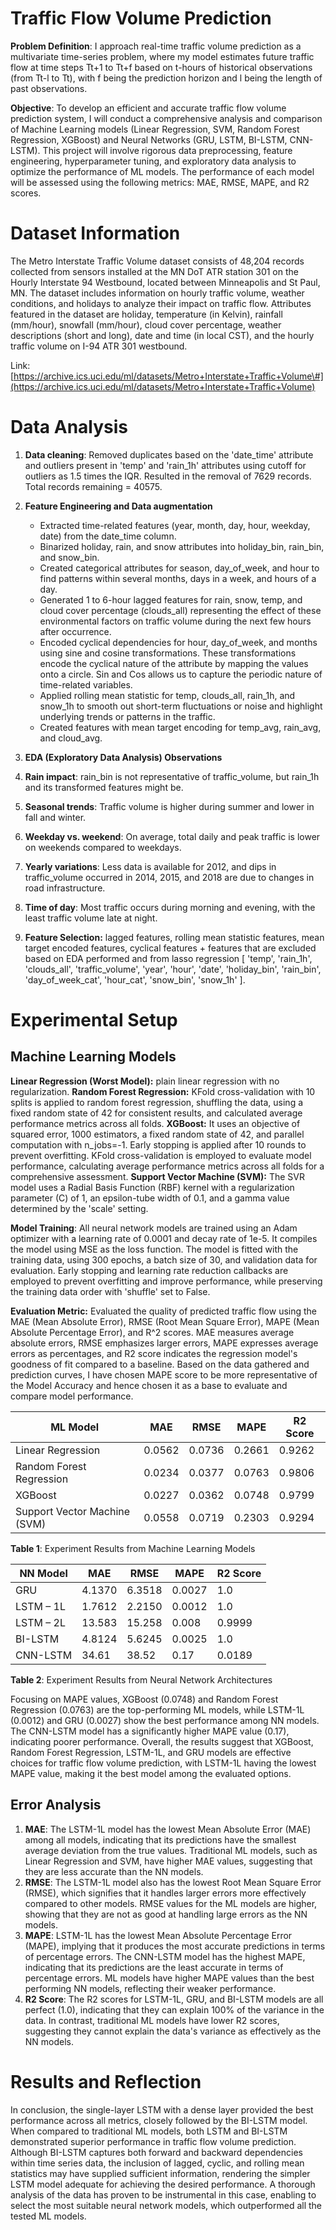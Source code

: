 # Traffic Flow Volume Prediction

**Problem Definition**: 
I approach real-time traffic volume prediction as a multivariate time-series problem, where my model estimates future traffic flow at time steps Tt+1 to Tt+f based on t-hours of historical observations (from Tt-l to Tt), with f being the prediction horizon and l being the length of past observations.

**Objective**:
To develop an efficient and accurate traffic flow volume prediction system, I will conduct a comprehensive analysis and comparison of Machine Learning models (Linear Regression, SVM, Random Forest Regression, XGBoost) and Neural Networks (GRU, LSTM, BI-LSTM, CNN-LSTM). This project will involve rigorous data preprocessing, feature engineering, hyperparameter tuning, and exploratory data analysis to optimize the performance of ML models. The performance of each model will be assessed using the following metrics: MAE, RMSE, MAPE, and R2 scores.

# Dataset Information

The Metro Interstate Traffic Volume dataset consists of 48,204 records collected from sensors installed at the MN DoT ATR station 301 on the Hourly Interstate 94 Westbound, located between Minneapolis and St Paul, MN. The dataset includes information on hourly traffic volume, weather conditions, and holidays to analyze their impact on traffic flow. Attributes featured in the dataset are holiday, temperature (in Kelvin), rainfall (mm/hour), snowfall (mm/hour), cloud cover percentage, weather descriptions (short and long), date and time (in local CST), and the hourly traffic volume on I-94 ATR 301 westbound.

Link: [https://archive.ics.uci.edu/ml/datasets/Metro+Interstate+Traffic+Volume\#](https://archive.ics.uci.edu/ml/datasets/Metro+Interstate+Traffic+Volume)

# Data Analysis

1.  **Data cleaning**: Removed duplicates based on the 'date_time' attribute and outliers present in 'temp' and 'rain_1h' attributes using cutoff for outliers as 1.5 times the IQR. Resulted in the removal of 7629 records. Total records remaining = 40575.

2.  **Feature Engineering and Data augmentation**

    -   Extracted time-related features (year, month, day, hour, weekday, date) from the date_time column.
    -   Binarized holiday, rain, and snow attributes into holiday_bin, rain_bin, and snow_bin.
    -   Created categorical attributes for season, day_of_week, and hour to find patterns within several months, days in a week, and hours of a day.
    -   Generated 1 to 6-hour lagged features for rain, snow, temp, and cloud cover percentage (clouds_all) representing the effect of these environmental factors on traffic volume during the next few hours after occurrence.
    -   Encoded cyclical dependencies for hour, day_of_week, and months using sine and cosine transformations. These transformations encode the cyclical nature of the attribute by mapping the values onto a circle. Sin and Cos allows us to capture the periodic nature of time-related variables.
    -   Applied rolling mean statistic for temp, clouds_all, rain_1h, and snow_1h to smooth out short-term fluctuations or noise and highlight underlying trends or patterns in the traffic.
    -   Created features with mean target encoding for temp_avg, rain_avg, and cloud_avg.

3.  **EDA (Exploratory Data Analysis) Observations**
4.  **Rain impact**: rain_bin is not representative of traffic_volume, but rain_1h and its transformed features might be.
5.  **Seasonal trends**: Traffic volume is higher during summer and lower in fall and winter.
6.  **Weekday vs. weekend**: On average, total daily and peak traffic is lower on weekends compared to weekdays.
7.  **Yearly variations**: Less data is available for 2012, and dips in traffic_volume occurred in 2014, 2015, and 2018 are due to changes in road infrastructure.
8.  **Time of day**: Most traffic occurs during morning and evening, with the least traffic volume late at night.
9.  **Feature Selection:** lagged features, rolling mean statistic features, mean target encoded features, cyclical features + features that are excluded based on EDA performed and from lasso regression [ 'temp', 'rain_1h', 'clouds_all', 'traffic_volume', 'year', 'hour', 'date', 'holiday_bin', 'rain_bin', 'day_of_week_cat', 'hour_cat', 'snow_bin', 'snow_1h' ].

# Experimental Setup

## Machine Learning Models  
**Linear Regression (Worst Model):** plain linear regression with no regularization. 
**Random Forest Regression:** KFold cross-validation with 10 splits is applied to random forest regression, shuffling the data, using a fixed random state of 42 for consistent results, and calculated average performance metrics across all folds. 
**XGBoost:** It uses an objective of squared error, 1000 estimators, a fixed random state of 42, and parallel computation with n_jobs=-1. Early stopping is applied after 10 rounds to prevent overfitting. KFold cross-validation is employed to evaluate model performance, calculating average performance metrics across all folds for a comprehensive assessment. 
**Support Vector Machine (SVM):** The SVR model uses a Radial Basis Function (RBF) kernel with a regularization parameter (C) of 1, an epsilon-tube width of 0.1, and a gamma value determined by the 'scale' setting. 

**Model Training**: All neural network models are trained using an Adam optimizer with a learning rate of 0.0001 and decay rate of 1e-5. It compiles the model using MSE as the loss function. The model is fitted with the training data, using 300 epochs, a batch size of 30, and validation data for evaluation. Early stopping and learning rate reduction callbacks are employed to prevent overfitting and improve performance, while preserving the training data order with 'shuffle' set to False.

**Evaluation Metric:** Evaluated the quality of predicted traffic flow using the MAE (Mean Absolute Error), RMSE (Root Mean Square Error), MAPE (Mean Absolute Percentage Error), and R\^2 scores. MAE measures average absolute errors, RMSE emphasizes larger errors, MAPE expresses average errors as percentages, and R2 score indicates the regression model's goodness of fit compared to a baseline. Based on the data gathered and prediction curves, I have chosen MAPE score to be more representative of the Model Accuracy and hence chosen it as a base to evaluate and compare model performance.

| **ML Model**                 | **MAE** | **RMSE** | **MAPE** | **R2 Score** |
|------------------------------|---------|----------|----------|--------------|
| Linear Regression            | 0.0562  | 0.0736   | 0.2661   | 0.9262       |
| Random Forest Regression     | 0.0234  | 0.0377   | 0.0763   | 0.9806       |
| XGBoost                      | 0.0227  | 0.0362   | 0.0748   | 0.9799       |
| Support Vector Machine (SVM) | 0.0558  | 0.0719   | 0.2303   | 0.9294       |

**Table 1**: Experiment Results from Machine Learning Models

| **NN Model** | **MAE** | **RMSE** | **MAPE** | **R2 Score** |
|--------------|---------|----------|----------|--------------|
| GRU          | 4.1370  | 6.3518   | 0.0027   | 1.0          |
| LSTM – 1L    | 1.7612  | 2.2150   | 0.0012   | 1.0          |
| LSTM – 2L    | 13.583  | 15.258   | 0.008    | 0.9999       |
| BI-LSTM      | 4.8124  | 5.6245   | 0.0025   | 1.0          |
| CNN-LSTM     | 34.61   | 38.52    | 0.17     | 0.0189       |

**Table 2**: Experiment Results from Neural Network Architectures

Focusing on MAPE values, XGBoost (0.0748) and Random Forest Regression (0.0763) are the top-performing ML models, while LSTM-1L (0.0012) and GRU (0.0027) show the best performance among NN models. The CNN-LSTM model has a significantly higher MAPE value (0.17), indicating poorer performance. Overall, the results suggest that XGBoost, Random Forest Regression, LSTM-1L, and GRU models are effective choices for traffic flow volume prediction, with LSTM-1L having the lowest MAPE value, making it the best model among the evaluated options.

## Error Analysis

1.  **MAE**: The LSTM-1L model has the lowest Mean Absolute Error (MAE) among all models, indicating that its predictions have the smallest average deviation from the true values. Traditional ML models, such as Linear Regression and SVM, have higher MAE values, suggesting that they are less accurate than the NN models.
2.  **RMSE**: The LSTM-1L model also has the lowest Root Mean Square Error (RMSE), which signifies that it handles larger errors more effectively compared to other models. RMSE values for the ML models are higher, showing that they are not as good at handling large errors as the NN models.
3.  **MAPE**: LSTM-1L has the lowest Mean Absolute Percentage Error (MAPE), implying that it produces the most accurate predictions in terms of percentage errors. The CNN-LSTM model has the highest MAPE, indicating that its predictions are the least accurate in terms of percentage errors. ML models have higher MAPE values than the best performing NN models, reflecting their weaker performance.
4.  **R2 Score**: The R2 scores for LSTM-1L, GRU, and BI-LSTM models are all perfect (1.0), indicating that they can explain 100% of the variance in the data. In contrast, traditional ML models have lower R2 scores, suggesting they cannot explain the data's variance as effectively as the NN models.

# Results and Reflection

In conclusion, the single-layer LSTM with a dense layer provided the best performance across all metrics, closely followed by the BI-LSTM model. When compared to traditional ML models, both LSTM and BI-LSTM demonstrated superior performance in traffic flow volume prediction. Although BI-LSTM captures both forward and backward dependencies within time series data, the inclusion of lagged, cyclic, and rolling mean statistics may have supplied sufficient information, rendering the simpler LSTM model adequate for achieving the desired performance. A thorough analysis of the data has proven to be instrumental in this case, enabling to select the most suitable neural network models, which outperformed all the tested ML models.
